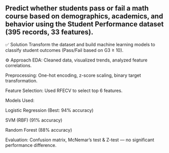 ## Predict whether students pass or fail a math course based on demographics, academics, and behavior using the Student Performance dataset (395 records, 33 features).

✅ Solution
Transform the dataset and build machine learning models to classify student outcomes (Pass/Fail based on G3 ≥ 10).

⚙️ Approach
EDA: Cleaned data, visualized trends, analyzed feature correlations.

Preprocessing: One-hot encoding, z-score scaling, binary target transformation.

Feature Selection: Used RFECV to select top 6 features.

Models Used:

Logistic Regression (Best: 94% accuracy)

SVM (RBF) (91% accuracy)

Random Forest (88% accuracy)

Evaluation: Confusion matrix, McNemar’s test & Z-test — no significant performance difference.
